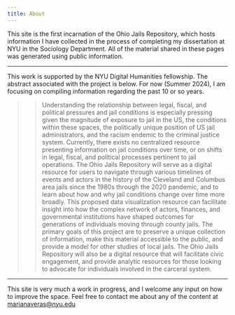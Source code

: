 ```yaml
---
title: About
---
```

 This site is the first incarnation of the Ohio Jails Repository, which hosts information I have collected in the process of completing my dissertation at NYU in the Sociology Department. 
 All of the material shared in these pages was generated using public information. 

--- 

This work is supported by the NYU Digital Humanities fellowship. The abstract associated with the project is below. For now (Summer 2024), I am focusing on compiling information regarding the past 10 or so years. 

>> Understanding the relationship between legal, fiscal, and political pressures and jail conditions is especially pressing given the magnitude of exposure to jail in the US, the conditions within these spaces, the politically unique position of US jail administrators, and the racism endemic to the criminal justice system. Currently, there exists no centralized resource presenting information on jail conditions over time, or on shifts in legal, fiscal, and political processes pertinent to jail operations. The Ohio Jails Repository will serve as a digital resource for users to navigate through various timelines of events and actors in the history of the Cleveland and Columbus area jails since the 1980s through the 2020 pandemic, and to learn about how and why jail conditions change over time more broadly. This proposed data visualization resource can facilitate insight into how the complex network of actors, finances, and governmental institutions have shaped outcomes for generations of individuals moving through county jails. The primary goals of this project are to preserve a unique collection of information, make this material accessible to the public, and provide a model for other studies of local jails. The Ohio Jails Repository will also be a digital resource that will facilitate civic engagement, and provide analytic resources for those looking to advocate for individuals involved in the carceral system. 

---

This site is very much a work in progress, and I welcome any input on how to improve the space. Feel free to contact me about any of the content at marianaveras@nyu.edu 


